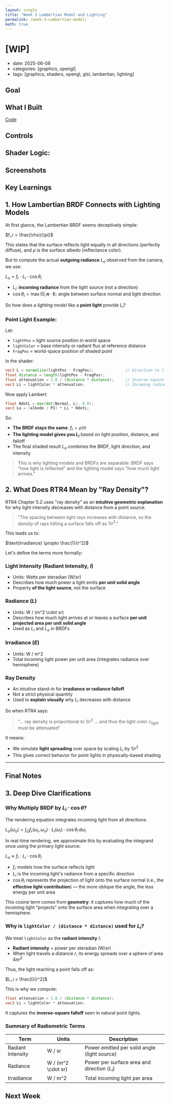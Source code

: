 ```yaml
---
layout: single
title: "Week 3 Lambertian Model and Lighting"
permalink: /week-3-Lambertian-model/
math: true
---
```

# [WIP]
* date: 2025-06-08
* categories: \[graphics, opengl]
* tags: \[graphics, shaders, opengl, glsl, lambertian, lighting]

## Goal



## What I Built

[Code](https://github.com/shu-ting-yang/cg-learning-journal/tree/master/projects/w3-lambertian-model)


## Controls


## Shader Logic: 


## Screenshots


## Key Learnings


## 1. How Lambertian BRDF Connects with Lighting Models

At first glance, the Lambertian BRDF seems deceptively simple:

$f_r = \frac{\rho}{\pi}$

This states that the surface reflects light equally in all directions (perfectly diffuse), and $\rho$ is the surface albedo (reflectance color).

But to compute the actual **outgoing radiance** $L_o$ observed from the camera, we use:

$L_o = f_r \cdot L_i \cdot \cos \theta_i$

* $L_i$: **incoming radiance** from the light source (not a direction)
* $\cos \theta_i = \max(0, \mathbf{n} \cdot \mathbf{l})$: angle between surface normal and light direction

So how does a *lighting model* like a **point light** provide $L_i$?

### Point Light Example:

Let:

* `lightPos` = light source position in world space
* `lightColor` = base intensity or radiant flux at reference distance
* `FragPos` = world-space position of shaded point

In the shader:

```glsl
vec3 L = normalize(lightPos - FragPos);              // Direction to light (\omega_i)
float distance = length(lightPos - FragPos);
float attenuation = 1.0 / (distance * distance);     // Inverse-square law
vec3 Li = lightColor * attenuation;                  // Incoming radiance approximation
```

Now apply Lambert:

```glsl
float NdotL = max(dot(Normal, L), 0.0);
vec3 Lo = (albedo / PI) * Li * NdotL;
```

So:

* **The BRDF stays the same**: $f_r = \rho / \pi$
* **The lighting model gives you $L_i$** based on light position, distance, and falloff
* The final shaded result $L_o$ combines the BRDF, light direction, and intensity

> This is why lighting models and BRDFs are separable: BRDF says "how light is reflected" and the lighting model says "how much light arrives."

## 2. What Does RTR4 Mean by "Ray Density"?

RTR4 Chapter 5.2 uses "ray density" as an **intuitive geometric explanation** for why light intensity decreases with distance from a point source.

> "The spacing between light rays increases with distance, so the *density* of rays hitting a surface falls off as $1 / r^2$."

This leads us to:

$\text{Irradiance} \propto \frac{1}{r^2}$

Let's define the terms more formally:

### Light Intensity (Radiant Intensity, $I$)

* Units: Watts per steradian (W/sr)
* Describes how much power a light emits **per unit solid angle**
* Property **of the light source**, not the surface

### Radiance ($L$)

* Units: W / (m^2 \cdot sr)
* Describes how much light arrives at or leaves a surface **per unit projected area per unit solid angle**
* Used as $L_i$ and $L_o$ in BRDFs

### Irradiance ($E$)

* Units: W / m^2
* Total incoming light power per unit area (integrates radiance over hemisphere)

### Ray Density

* An intuitive stand-in for **irradiance or radiance falloff**
* Not a strict physical quantity
* Used to **explain visually** why $L_i$ decreases with distance

So when RTR4 says:

> "... ray density is proportional to $1 / r^2$ ... and thus the light color $c_{light}$ must be attenuated"

It means:

* We simulate **light spreading** over space by scaling $L_i$ by $1 / r^2$
* This gives correct behavior for point lights in physically-based shading

---

## Final Notes



## 3. Deep Dive Clarifications

### Why Multiply BRDF by $L_i \cdot \cos\theta$?

The rendering equation integrates incoming light from all directions:

$L_o(\omega_o) = \int_{\Omega} f_r(\omega_i, \omega_o) \cdot L_i(\omega_i) \cdot \cos\theta_i \, d\omega_i$

In real-time rendering, we approximate this by evaluating the integrand once using the primary light source:

$L_o \approx f_r \cdot L_i \cdot \cos\theta_i$

* $f_r$ models how the surface reflects light
* $L_i$ is the incoming light's radiance from a specific direction
* $\cos\theta_i$ represents the projection of light onto the surface normal (i.e., the **effective light contribution**) — the more oblique the angle, the less energy per unit area

This cosine term comes from **geometry**: it captures how much of the incoming light “projects” onto the surface area when integrating over a hemisphere.

### Why is `lightColor / (distance * distance)` used for $L_i$?

We treat `lightColor` as the **radiant intensity** $I$:

* **Radiant intensity** = power per steradian (W/sr)
* When light travels a distance $r$, its energy spreads over a sphere of area $4\pi r^2$

Thus, the light reaching a point falls off as:

$L_i = \frac{I}{r^2}$

This is why we compute:

```glsl
float attenuation = 1.0 / (distance * distance);
vec3 Li = lightColor * attenuation;
```

It captures the **inverse-square falloff** seen in natural point lights.

### Summary of Radiometric Terms

| Term              | Units              | Description                                  |
| ----------------- | ------------------ | -------------------------------------------- |
| Radiant Intensity | W / sr             | Power emitted per solid angle (light source) |
| Radiance          | W / (m^2 \cdot sr) | Power per surface area and direction ($L_i$) |
| Irradiance        | W / m^2            | Total incoming light per area                |


## Next Week
